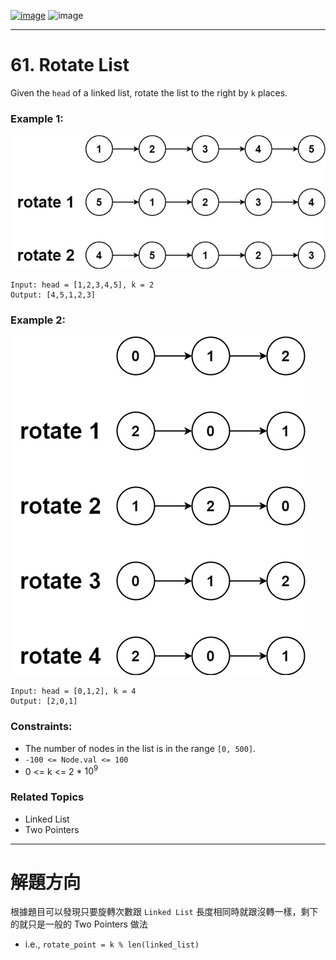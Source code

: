 [![image](https://img.shields.io/badge/Leetcode-Link-blue?logo=leetcode)](https://leetcode.com/problems/rotate-list/)
![image](https://img.shields.io/badge/Difficulty-Medium-yellow)

---

# 61. Rotate List

Given the `head` of a linked list, rotate the list to the right by `k` places.

### Example 1:

![image](./image/rotate1.jpeg)

```
Input: head = [1,2,3,4,5], k = 2
Output: [4,5,1,2,3]
```

### Example 2:

![image](./image/rotate2.jpeg)

```
Input: head = [0,1,2], k = 4
Output: [2,0,1]
```

### Constraints:

- The number of nodes in the list is in the range `[0, 500]`.
- `-100 <= Node.val <= 100`
- 0 <= k <= 2 * $10^9$

### Related Topics

- Linked List
- Two Pointers
  
---

# 解題方向

根據題目可以發現只要旋轉次數跟 `Linked List` 長度相同時就跟沒轉一樣，剩下的就只是一般的 Two Pointers 做法

- i.e., `rotate_point = k % len(linked_list)`